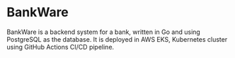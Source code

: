 # BankWare
BankWare is a backend system for a bank, written in Go and using PostgreSQL as the database. It is deployed in AWS EKS, Kubernetes cluster using GitHub Actions CI/CD pipeline.
